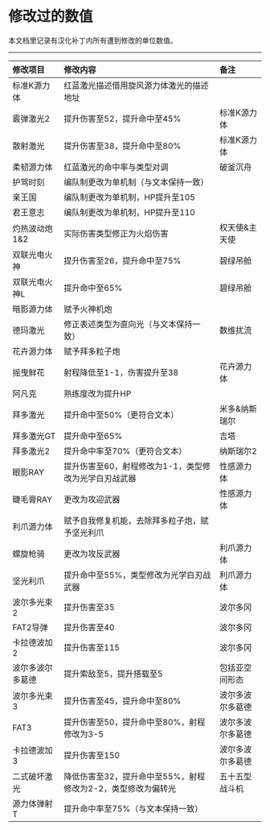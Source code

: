 # 修改过的数值

本文档里记录有汉化补丁内所有遭到修改的单位数值。

---

 修改项目     | 修改内容      |备注
 :------------| :----------|:--
 标准K源力体 | 红蓝激光描述借用旋风源力体激光的描述地址 |
 霰弹激光2 | 提升伤害至52，提升命中至45%    | 标准K源力体
 散射激光 | 提升伤害至38，提升命中至80%    | 标准K源力体
柔韧源力体|红蓝激光的命中率与类型对调|破釜沉舟
护驾时刻|编队制更改为单机制（与文本保持一致）|
亲王国|编队制更改为单机制，HP提升至105|
君王意志|编队制更改为单机制，HP提升至110|
灼热波动炮1&2|实际伤害类型修正为火焰伤害|权天使&主天使
双联光电火神|提升伤害至26，提升命中至75%|碧绿吊舱
双联光电火神L|提升命中至65%|碧绿吊舱
暗影源力体|赋予火神机炮|
德玛激光|修正表述类型为直向光（与文本保持一致）|数维扰流
花卉源力体|赋予拜多粒子炮|
摇曳鲜花|射程降低至1-1，伤害提升至38|花卉源力体
阿凡克|熟练度改为提升HP|
拜多激光|提升命中至50%（更符合文本）|米多&纳斯瑞尔
拜多激光GT|提升命中至65% |吉塔
拜多激光2|提升命中率至70%（更符合文本）|纳斯瑞尔2
眼影RAY|提升伤害至60，射程修改为1-1，类型修改为光学白刃战武器|性感源力体
睫毛膏RAY|更改为攻迎武器|性感源力体
利爪源力体|赋予自我修复机能，去除拜多粒子炮，赋予坚光利爪|
螺旋枪骑|更改为攻反武器|利爪源力体
坚光利爪|提升命中至55%，类型修改为光学白刃战武器|利爪源力体
波尔多光束2	|提升伤害至35|波尔多冈
FAT2导弹|	提升伤害至40|波尔多冈
卡拉德波加2	|提升伤害至115|波尔多冈
波尔多波尔多葛德|提升索敌至5，提升搭载至5|包括亚空间形态
波尔多光束3	|提升伤害至45，提升命中至80%|波尔多波尔多葛德
FAT3	|提升伤害至50，提升命中至80%，射程修改为3-5|波尔多波尔多葛德
卡拉德波加3	|提升伤害至150|波尔多波尔多葛德
二式破坏激光|降低伤害至32，提升命中至55%，射程修改为2-2，类型修改为偏转光|五十五型战斗机
源力体弹射T	| 提升命中率至75%（与文本保持一致） | 